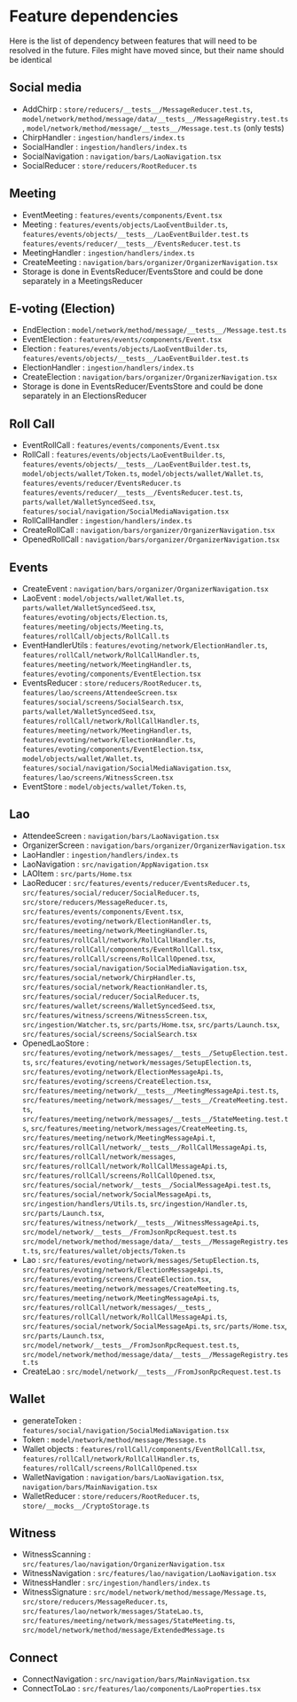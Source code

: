 # Feature dependencies

Here is the list of dependency between features that will need to be resolved in
the future. Files might have moved since, but their name should be identical

## Social media

- AddChirp : `store/reducers/__tests__/MessageReducer.test.ts`,
`model/network/method/message/data/__tests__/MessageRegistry.test.ts`,
`model/network/method/message/__tests__/Message.test.ts` (only tests)
- ChirpHandler : `ingestion/handlers/index.ts`
- SocialHandler : `ingestion/handlers/index.ts`
- SocialNavigation : `navigation/bars/LaoNavigation.tsx`
- SocialReducer : `store/reducers/RootReducer.ts`

## Meeting

- EventMeeting : `features/events/components/Event.tsx`
- Meeting : `features/events/objects/LaoEventBuilder.ts`, `features/events/objects/__tests__/LaoEventBuilder.test.ts`
`features/events/reducer/__tests__/EventsReducer.test.ts`
- MeetingHandler : `ingestion/handlers/index.ts`
- CreateMeeting : `navigation/bars/organizer/OrganizerNavigation.tsx`
- Storage is done in EventsReducer/EventsStore and could be done separately in a MeetingsReducer

## E-voting (Election)

- EndElection : `model/network/method/message/__tests__/Message.test.ts`
- EventElection : `features/events/components/Event.tsx`
- Election : `features/events/objects/LaoEventBuilder.ts`, `features/events/objects/__tests__/LaoEventBuilder.test.ts`
- ElectionHandler : `ingestion/handlers/index.ts`
- CreateElection : `navigation/bars/organizer/OrganizerNavigation.tsx`
- Storage is done in EventsReducer/EventsStore and could be done separately in an ElectionsReducer

## Roll Call

- EventRollCall : `features/events/components/Event.tsx`
- RollCall : `features/events/objects/LaoEventBuilder.ts`, `features/events/objects/__tests__/LaoEventBuilder.test.ts`,
`model/objects/wallet/Token.ts`, `model/objects/wallet/Wallet.ts`, `features/events/reducer/EventsReducer.ts`
`features/events/reducer/__tests__/EventsReducer.test.ts`, `parts/wallet/WalletSyncedSeed.tsx`,
`features/social/navigation/SocialMediaNavigation.tsx`
- RollCallHandler : `ingestion/handlers/index.ts`
- CreateRollCall : `navigation/bars/organizer/OrganizerNavigation.tsx`
- OpenedRollCall : `navigation/bars/organizer/OrganizerNavigation.tsx`

## Events

- CreateEvent : `navigation/bars/organizer/OrganizerNavigation.tsx`
- LaoEvent : `model/objects/wallet/Wallet.ts`, `parts/wallet/WalletSyncedSeed.tsx`,
`features/evoting/objects/Election.ts`, `features/meeting/objects/Meeting.ts`, `features/rollCall/objects/RollCall.ts`
- EventHandlerUtils : `features/evoting/network/ElectionHandler.ts`, `features/rollCall/network/RollCallHandler.ts`,
`features/meeting/network/MeetingHandler.ts`, `features/evoting/components/EventElection.tsx`
- EventsReducer : `store/reducers/RootReducer.ts`, `features/lao/screens/AttendeeScreen.tsx`
`features/social/screens/SocialSearch.tsx`, `parts/wallet/WalletSyncedSeed.tsx`,
`features/rollCall/network/RollCallHandler.ts`, `features/meeting/network/MeetingHandler.ts`,
`features/evoting/network/ElectionHandler.ts`, `features/evoting/components/EventElection.tsx`,
`model/objects/wallet/Wallet.ts`, `features/social/navigation/SocialMediaNavigation.tsx`,
`features/lao/screens/WitnessScreen.tsx`
- EventStore : `model/objects/wallet/Token.ts`,

## Lao

- AttendeeScreen : `navigation/bars/LaoNavigation.tsx`
- OrganizerScreen : `navigation/bars/organizer/OrganizerNavigation.tsx`
- LaoHandler : `ingestion/handlers/index.ts`
- LaoNavigation : `src/navigation/AppNavigation.tsx`
- LAOItem : `src/parts/Home.tsx`
- LaoReducer : `src/features/events/reducer/EventsReducer.ts`, `src/features/social/reducer/SocialReducer.ts`,
`src/store/reducers/MessageReducer.ts`, `src/features/events/components/Event.tsx`,
`src/features/evoting/network/ElectionHandler.ts`, `src/features/meeting/network/MeetingHandler.ts`,
`src/features/rollCall/network/RollCallHandler.ts`, `src/features/rollCall/components/EventRollCall.tsx`,
`src/features/rollCall/screens/RollCallOpened.tsx`, `src/features/social/navigation/SocialMediaNavigation.tsx`,
`src/features/social/network/ChirpHandler.ts`, `src/features/social/network/ReactionHandler.ts`,
`src/features/social/reducer/SocialReducer.ts`, `src/features/wallet/screens/WalletSyncedSeed.tsx`,
`src/features/witness/screens/WitnessScreen.tsx`, `src/ingestion/Watcher.ts`, `src/parts/Home.tsx`,
`src/parts/Launch.tsx`, `src/features/social/screens/SocialSearch.tsx`
- OpenedLaoStore : `src/features/evoting/network/messages/__tests__/SetupElection.test.ts`,
`src/features/evoting/network/messages/SetupElection.ts`, `src/features/evoting/network/ElectionMessageApi.ts`,
`src/features/evoting/screens/CreateElection.tsx`, `src/features/meeting/network/__tests__/MeetingMessageApi.test.ts`,
`src/features/meeting/network/messages/__tests__/CreateMeeting.test.ts`,
`src/features/meeting/network/messages/__tests__/StateMeeting.test.ts`,
`src/features/meeting/network/messages/CreateMeeting.ts`, `src/features/meeting/network/MeetingMessageApi.t`,
`src/features/rollCall/network/__tests__/RollCallMessageApi.ts`, `src/features/rollCall/network/messages`,
`src/features/rollCall/network/RollCallMessageApi.ts`, `src/features/rollCall/screens/RollCallOpened.tsx`,
`src/features/social/network/__tests__/SocialMessageApi.test.ts`, `src/features/social/network/SocialMessageApi.ts`,
`src/ingestion/handlers/Utils.ts`, `src/ingestion/Handler.ts`, `src/parts/Launch.tsx`,
`src/features/witness/network/__tests__/WitnessMessageApi.ts`, `src/model/network/__tests__/FromJsonRpcRequest.test.ts`
`src/model/network/method/message/data/__tests__/MessageRegistry.test.ts`, `src/features/wallet/objects/Token.ts`
- Lao : `src/features/evoting/network/messages/SetupElection.ts`, `src/features/evoting/network/ElectionMessageApi.ts`,
`src/features/evoting/screens/CreateElection.tsx`, `src/features/meeting/network/messages/CreateMeeting.ts`,
`src/features/meeting/network/MeetingMessageApi.ts`, `src/features/rollCall/network/messages/__tests_`,
`src/features/rollCall/network/RollCallMessageApi.ts`, `src/features/social/network/SocialMessageApi.ts`,
`src/parts/Home.tsx`, `src/parts/Launch.tsx`, `src/model/network/__tests__/FromJsonRpcRequest.test.ts`,
`src/model/network/method/message/data/__tests__/MessageRegistry.test.ts`
- CreateLao : `src/model/network/__tests__/FromJsonRpcRequest.test.ts`

## Wallet

- generateToken : `features/social/navigation/SocialMediaNavigation.tsx`
- Token : `model/network/method/message/Message.ts`
- Wallet objects : `features/rollCall/components/EventRollCall.tsx`, `features/rollCall/network/RollCallHandler.ts`,
`features/rollCall/screens/RollCallOpened.tsx`
- WalletNavigation : `navigation/bars/LaoNavigation.tsx`, `navigation/bars/MainNavigation.tsx`
- WalletReducer : `store/reducers/RootReducer.ts`, `store/__mocks__/CryptoStorage.ts`

## Witness

- WitnessScanning : `src/features/lao/navigation/OrganizerNavigation.tsx`
- WitnessNavigation : `src/features/lao/navigation/LaoNavigation.tsx`
- WitnessHandler : `src/ingestion/handlers/index.ts`
- WitnessSignature : `src/model/network/method/message/Message.ts`, `src/store/reducers/MessageReducer.ts`,
`src/features/lao/network/messages/StateLao.ts`, `src/features/meeting/network/messages/StateMeeting.ts`,
`src/model/network/method/message/ExtendedMessage.ts`

## Connect

- ConnectNavigation : `src/navigation/bars/MainNavigation.tsx`
- ConnectToLao : `src/features/lao/components/LaoProperties.tsx`
